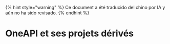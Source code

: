 
{% hint style="warning" %}
Ce document a été traducido del chino por IA y aún no ha sido revisado.
{% endhint %}

# OneAPI et ses projets dérivés